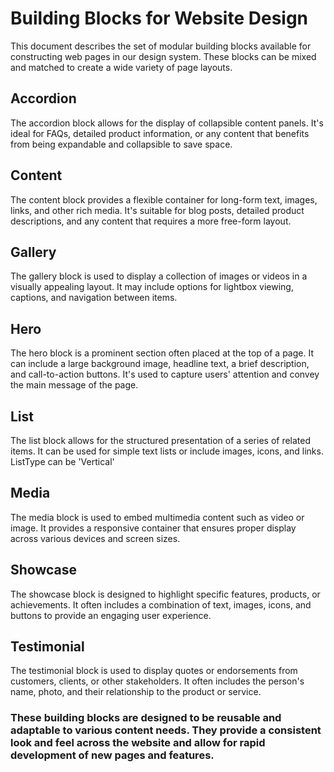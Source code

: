 # Building Blocks for Website Design

This document describes the set of modular building blocks available for constructing web pages in our design system. These blocks can be mixed and matched to create a wide variety of page layouts.

## Accordion

The accordion block allows for the display of collapsible content panels. It's ideal for FAQs, detailed product information, or any content that benefits from being expandable and collapsible to save space.

## Content

The content block provides a flexible container for long-form text, images, links, and other rich media. It's suitable for blog posts, detailed product descriptions, and any content that requires a more free-form layout.

## Gallery

The gallery block is used to display a collection of images or videos in a visually appealing layout. It may include options for lightbox viewing, captions, and navigation between items.

## Hero

The hero block is a prominent section often placed at the top of a page. It can include a large background image, headline text, a brief description, and call-to-action buttons. It's used to capture users' attention and convey the main message of the page.

## List

The list block allows for the structured presentation of a series of related items. It can be used for simple text lists or include images, icons, and links.
ListType can be 'Vertical'

## Media

The media block is used to embed multimedia content such as video or image. It provides a responsive container that ensures proper display across various devices and screen sizes.

## Showcase

The showcase block is designed to highlight specific features, products, or achievements. It often includes a combination of text, images, icons, and buttons to provide an engaging user experience.

## Testimonial

The testimonial block is used to display quotes or endorsements from customers, clients, or other stakeholders. It often includes the person's name, photo, and their relationship to the product or service.

### These building blocks are designed to be reusable and adaptable to various content needs. They provide a consistent look and feel across the website and allow for rapid development of new pages and features.

